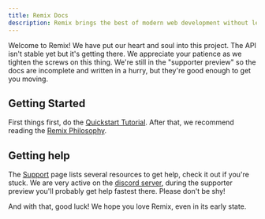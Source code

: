 ```yaml
---
title: Remix Docs
description: Remix brings the best of modern web development without leaving behind the fundamental parts that make it great. Deploy server rendered, code split, dynamic-data driven React apps to any cloud service provider. Experience unparalleled performance and leave the big build process behind.
---
```


Welcome to Remix! We have put our heart and soul into this project. The API isn't stable yet but it's getting there. We appreciate your patience as we tighten the screws on this thing. We're still in the "supporter preview" so the docs are incomplete and written in a hurry, but they're good enough to get you moving.

## Getting Started

First things first, do the [Quickstart Tutorial](tutorial/1-installation). After that, we recommend reading the [Remix Philosophy](guides/philosophy).

## Getting help

The [Support](https://remix.run/dashboard/support) page lists several resources to get help, check it out if you're stuck. We are very active on the [discord server](https://discord.com/invite/VBePs6d), during the supporter preview you'll probably get help fastest there. Please don't be shy!

And with that, good luck! We hope you love Remix, even in its early state.
